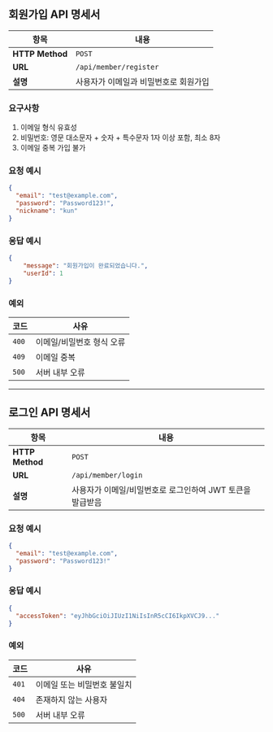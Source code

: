 ## 회원가입 API 명세서
| 항목             | 내용                     |
| -------------- | ---------------------- |
| **HTTP Method** | `POST`                 |
| **URL**  | `/api/member/register` |
| **설명**         | 사용자가 이메일과 비밀번호로 회원가입   |

### 요구사항
1. 이메일 형식 유효성
2. 비밀번호: 영문 대소문자 + 숫자 + 특수문자 1자 이상 포함, 최소 8자
3. 이메일 중복 가입 불가

### 요청 예시
```json
{
  "email": "test@example.com",
  "password": "Password123!",
  "nickname": "kun"
}
```
### 응답 예시
```json
{
    "message": "회원가입이 완료되었습니다.",
    "userId": 1
}

```
### 예외
| 코드    | 사유             |
| ----- | -------------- |
| `400` | 이메일/비밀번호 형식 오류 |
| `409` | 이메일 중복         |
| `500` | 서버 내부 오류       |

---
## 로그인 API 명세서
| 항목               | 내용                                |
| ---------------- | --------------------------------- |
| **HTTP Method**  | `POST`                            |
| **URL**          | `/api/member/login`               |
| **설명**           | 사용자가 이메일/비밀번호로 로그인하여 JWT 토큰을 발급받음 |


### 요청 예시
```json
{
  "email": "test@example.com",
  "password": "Password123!"
}
```
### 응답 예시
```json
{
  "accessToken": "eyJhbGciOiJIUzI1NiIsInR5cCI6IkpXVCJ9..."
}
```
### 예외
| 코드    | 사유              |
| ----- | --------------- |
| `401` | 이메일 또는 비밀번호 불일치 |
| `404` | 존재하지 않는 사용자     |
| `500` | 서버 내부 오류        |
